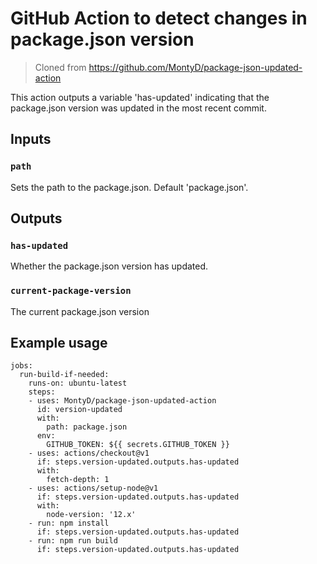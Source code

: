 # GitHub Action to detect changes in package.json version

> Cloned from https://github.com/MontyD/package-json-updated-action

This action outputs a variable 'has-updated' indicating that the package.json version was updated in the most recent commit.

## Inputs

### `path`

Sets the path to the package.json. Default 'package.json'.

## Outputs

### `has-updated`

Whether the package.json version has updated.

### `current-package-version`

The current package.json version

## Example usage

```
jobs:
  run-build-if-needed:
    runs-on: ubuntu-latest
    steps:
    - uses: MontyD/package-json-updated-action
      id: version-updated
      with:
        path: package.json
      env:
        GITHUB_TOKEN: ${{ secrets.GITHUB_TOKEN }}
    - uses: actions/checkout@v1
      if: steps.version-updated.outputs.has-updated
      with:
        fetch-depth: 1
    - uses: actions/setup-node@v1
      if: steps.version-updated.outputs.has-updated
      with:
        node-version: '12.x'
    - run: npm install
      if: steps.version-updated.outputs.has-updated
    - run: npm run build
      if: steps.version-updated.outputs.has-updated
```
